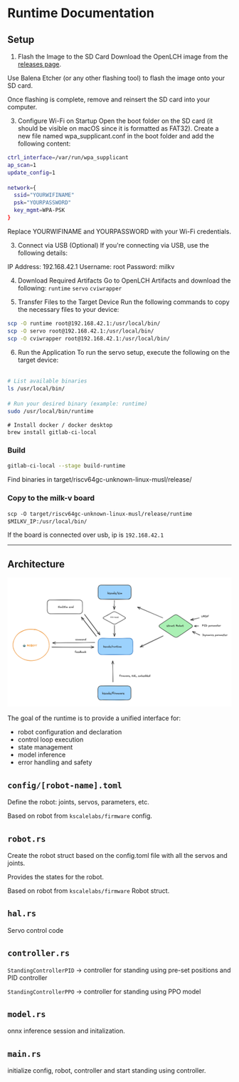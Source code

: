 # Runtime Documentation

## Setup

1. Flash the Image to the SD Card
Download the OpenLCH image from the [releases page](https://github.com/Zeroth-Robotics/OpenLCH-buildroot/releases).

Use Balena Etcher (or any other flashing tool) to flash the image onto your SD card.

Once flashing is complete, remove and reinsert the SD card into your computer.

3. Configure Wi-Fi on Startup
Open the boot folder on the SD card (it should be visible on macOS since it is formatted as FAT32).
Create a new file named wpa_supplicant.conf in the boot folder and add the following content:

```bash
ctrl_interface=/var/run/wpa_supplicant
ap_scan=1
update_config=1

network={
  ssid="YOURWIFINAME"
  psk="YOURPASSWORD"
  key_mgmt=WPA-PSK
}
```
Replace YOURWIFINAME and YOURPASSWORD with your Wi-Fi credentials.

3. Connect via USB (Optional)
If you're connecting via USB, use the following details:

IP Address: 192.168.42.1
Username: root
Password: milkv

4. Download Required Artifacts
Go to OpenLCH Artifacts and download the following:
`runtime`
`servo`
`cviwrapper`

6. Transfer Files to the Target Device
Run the following commands to copy the necessary files to your device:

```bash
scp -O runtime root@192.168.42.1:/usr/local/bin/
scp -O servo root@192.168.42.1:/usr/local/bin/
scp -O cviwrapper root@192.168.42.1:/usr/local/bin/


```
6. Run the Application
To run the servo setup, execute the following on the target device:

```bash

# List available binaries
ls /usr/local/bin/

# Run your desired binary (example: runtime)
sudo /usr/local/bin/runtime
```




```
# Install docker / docker desktop
brew install gitlab-ci-local
```

### Build

```bash
gitlab-ci-local --stage build-runtime
```

Find binaries in target/riscv64gc-unknown-linux-musl/release/

### Copy to the milk-v board
`scp -O target/riscv64gc-unknown-linux-musl/release/runtime $MILKV_IP:/usr/local/bin/`

If the board is connected over usb, ip is `192.168.42.1`






---

## Architecture

<img src="public/runtime.png" alt="Runtime Architecture">

The goal of the runtime is to provide a unified interface for:

- robot configuration and declaration
- control loop execution
- state management
- model inference
- error handling and safety

## `config/[robot-name].toml`

Define the robot: joints, servos, parameters, etc.

Based on robot from `kscalelabs/firmware` config.

## `robot.rs`

Create the robot struct based on the config.toml file with all the servos and joints.

Provides the states for the robot.

Based on robot from `kscalelabs/firmware` Robot struct.

## `hal.rs`

Servo control code

## `controller.rs`

`StandingControllerPID` -> controller for standing using pre-set positions and PID controller

`StandingControllerPPO` -> controller for standing using PPO model

## `model.rs`

onnx inference session and initalization.

## `main.rs`

initialize config, robot, controller and start standing using controller.
